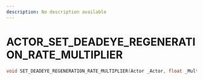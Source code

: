 ```yaml
---
description: No description available 
---
```


# ACTOR\_SET_DEADEYE_REGENERATION_RATE_MULTIPLIER

```cpp
void SET_DEADEYE_REGENERATION_RATE_MULTIPLIER(Actor _Actor, float _Multiplier);
```
